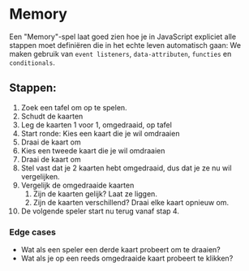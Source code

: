 # Memory

Een "Memory"-spel laat goed zien hoe je in JavaScript expliciet alle stappen moet definiëren die in het echte leven automatisch gaan:
We maken gebruik van `event listeners`, `data-attributen`, `functies` en `conditionals`.

## Stappen:

1. Zoek een tafel om op te spelen.
2. Schudt de kaarten
3. Leg de kaarten 1 voor 1, omgedraaid, op tafel
4. Start ronde: Kies een kaart die je wil omdraaien
5. Draai de kaart om
6. Kies een tweede kaart die je wil omdraaien
7. Draai de kaart om
8. Stel vast dat je 2 kaarten hebt omgedraaid, dus dat je ze nu wil vergelijken.
9. Vergelijk de omgedraaide kaarten
   1. Zijn de kaarten gelijk? Laat ze liggen.
   2. Zijn de kaarten verschillend? Draai elke kaart opnieuw om.
10. De volgende speler start nu terug vanaf stap 4.

### Edge cases

- Wat als een speler een derde kaart probeert om te draaien?
- Wat als je op een reeds omgedraaide kaart probeert te klikken?
